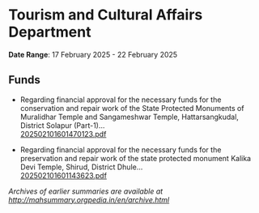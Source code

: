 # Tourism and Cultural Affairs Department

**Date Range**: 17 February 2025 - 22 February 2025


## Funds
- Regarding financial approval for the necessary funds for the conservation and repair work of the State Protected Monuments of Muralidhar Temple and Sangameshwar Temple, Hattarsangkudal, District Solapur (Part-1)...\
  [202502101601470123.pdf](https://gr.maharashtra.gov.in/Site/Upload/Government%20Resolutions/English/202502101601470123.pdf)

- Regarding financial approval for the necessary funds for the preservation and repair work of the state protected monument Kalika Devi Temple, Shirud, District Dhule...\
  [202502101601143623.pdf](https://gr.maharashtra.gov.in/Site/Upload/Government%20Resolutions/English/202502101601143623.pdf)


*Archives of earlier summaries are available at http://mahsummary.orgpedia.in/en/archive.html*